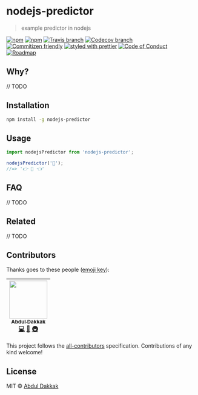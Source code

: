 # nodejs-predictor

> example predictor in nodejs

[![npm](https://img.shields.io/npm/v/nodejs-predictor.svg?style=flat-square)](https://www.npmjs.com/package/nodejs-predictor)
[![npm](https://img.shields.io/npm/dt/nodejs-predictor.svg?style=flat-square)](https://npm-stat.com/charts.html?package=nodejs-predictor&from=2016-04-01)
[![Travis branch](https://img.shields.io/travis/abduld/nodejs-predictor/master.svg?style=flat-square)](https://travis-ci.org/abduld/nodejs-predictor)
[![Codecov branch](https://img.shields.io/codecov/c/github/abduld/nodejs-predictor/master.svg?style=flat-square)](https://codecov.io/github/abduld/nodejs-predictor)
<br />
[![Commitizen friendly](https://img.shields.io/badge/commitizen-friendly-brightgreen.svg?style=flat-square)](http://commitizen.github.io/cz-cli/)
[![styled with prettier](https://img.shields.io/badge/styled_with-prettier-ff69b4.svg?style=flat-square)](https://github.com/prettier/prettier)
[![Code of Conduct](https://img.shields.io/badge/code%20of-conduct-ff69b4.svg?style=flat-square)](./other/code_of_conduct.md)
[![Roadmap](https://img.shields.io/badge/%F0%9F%93%94-roadmap-CD9523.svg?style=flat-square)](./other/roadmap.md)

## Why?

// TODO

## Installation

```sh 
npm install -g nodejs-predictor
```

## Usage

```js
import nodejsPredictor from 'nodejs-predictor';

nodejsPredictor('🐰');
//=> '👉 🐰 👈'
```

## FAQ

// TODO

## Related

// TODO

## Contributors

Thanks goes to these people ([emoji key](https://github.com/kentcdodds/all-contributors#emoji-key)):

<!-- ALL-CONTRIBUTORS-LIST:START - Do not remove or modify this section -->
| [<img src="https://avatars2.githubusercontent.com/u/22868432?v=3" width="100px;"/><br /><sub>Abdul Dakkak</sub>](https://github.com/abduld)<br />[💻](https://github.com/abduld/nodejs-predictor/commits?author=abduld "Code") [📖](https://github.com/abduld/nodejs-predictor/commits?author=abduld "Documentation") [🚇](#infra-luftywiranda13 "Infrastructure (Hosting, Build-Tools, etc)") |
| :---: |
<!-- ALL-CONTRIBUTORS-LIST:END -->

This project follows the [all-contributors](https://github.com/kentcdodds/all-contributors) specification. Contributions of any kind welcome!

## License

MIT &copy; [Abdul Dakkak]()
